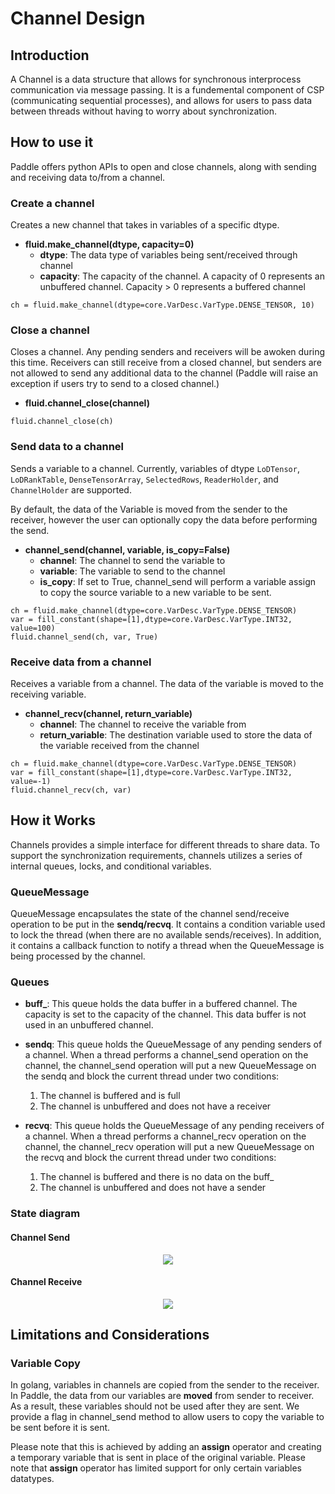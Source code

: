 # Channel Design

## Introduction

A Channel is a data structure that allows for synchronous interprocess
communication via message passing.  It is a fundemental component of CSP
(communicating sequential processes), and allows for users to pass data
between threads without having to worry about synchronization.

## How to use it

Paddle offers python APIs to open and close channels, along with sending
and receiving data to/from a channel.

### Create a channel

Creates a new channel that takes in variables of a specific dtype.

- **fluid.make_channel(dtype, capacity=0)**
  - **dtype**: The data type of variables being sent/received through channel
  - **capacity**: The capacity of the channel.  A capacity of 0 represents
    an unbuffered channel.  Capacity > 0 represents a buffered channel

```
ch = fluid.make_channel(dtype=core.VarDesc.VarType.DENSE_TENSOR, 10)
```

### Close a channel

Closes a channel.  Any pending senders and receivers will be awoken during
this time.  Receivers can still receive from a closed channel, but senders
are not allowed to send any additional data to the channel (Paddle will
raise an exception if users try to send to a closed channel.)

- **fluid.channel_close(channel)**

```
fluid.channel_close(ch)
```

### Send data to a channel

Sends a variable to a channel.  Currently, variables of dtype `LoDTensor`,
`LoDRankTable`, `DenseTensorArray`, `SelectedRows`, `ReaderHolder`, and
`ChannelHolder` are supported.

By default, the data of the Variable is moved from the sender to the receiver,
however the user can optionally copy the data before performing the send.

- **channel_send(channel, variable, is_copy=False)**
  - **channel**: The channel to send the variable to
  - **variable**: The variable to send to the channel
  - **is_copy**: If set to True, channel_send will perform a variable assign
  to copy the source variable to a new variable to be sent.

```
ch = fluid.make_channel(dtype=core.VarDesc.VarType.DENSE_TENSOR)
var = fill_constant(shape=[1],dtype=core.VarDesc.VarType.INT32, value=100)
fluid.channel_send(ch, var, True)
```

### Receive data from a channel

Receives a variable from a channel.  The data of the variable is moved to the
receiving variable.

- **channel_recv(channel, return_variable)**
  - **channel**: The channel to receive the variable from
  - **return_variable**: The destination variable used to store the data of the
  variable received from the channel

```
ch = fluid.make_channel(dtype=core.VarDesc.VarType.DENSE_TENSOR)
var = fill_constant(shape=[1],dtype=core.VarDesc.VarType.INT32, value=-1)
fluid.channel_recv(ch, var)
```

## How it Works

Channels provides a simple interface for different threads to share data.
To support the synchronization requirements, channels utilizes a series of
internal queues, locks, and conditional variables.

### QueueMessage

QueueMessage encapsulates the state of the channel send/receive operation to be
put in the **sendq/recvq**.  It contains a condition variable used to lock the
thread (when there are no available sends/receives).  In addition, it contains
a callback function to notify a thread when the QueueMessage is being
processed by the channel.

### Queues

- **buff_**: This queue holds the data buffer in a buffered channel.  The
capacity is set to the capacity of the channel.  This data buffer is not
used in an unbuffered channel.

- **sendq**: This queue holds the QueueMessage of any pending senders of a
channel.  When a thread performs a channel_send operation on the channel, the
channel_send operation will put a new QueueMessage on the sendq and block the
current thread under two conditions:
  1. The channel is buffered and is full
  2. The channel is unbuffered and does not have a receiver

- **recvq**:  This queue holds the QueueMessage of any pending receivers of a
channel.  When a thread performs a channel_recv operation on the channel, the
channel_recv operation will put a new QueueMessage on the recvq and block the
current thread under two conditions:
  1. The channel is buffered and there is no data on the buff_
  2. The channel is unbuffered and does not have a sender

### State diagram

#### Channel Send

<p align="center">
<img src="https://raw.githubusercontent.com/PaddlePaddle/Paddle/develop/doc/fluid/images/channel_send.png"/><br/>
</p>

#### Channel Receive

<p align="center">
<img src="https://raw.githubusercontent.com/PaddlePaddle/Paddle/develop/doc/fluid/images/channel_recv.png"/><br/>
</p>

## Limitations and Considerations

### Variable Copy

In golang, variables in channels are copied from the sender to the receiver.
In Paddle, the data from our variables are **moved** from sender to receiver.
As a result, these variables should not be used after they are sent.  We
provide a flag in channel_send method to allow users to copy the variable to
be sent before it is sent.

Please note that this is achieved by adding an **assign** operator and creating
a temporary variable that is sent in place of the original variable.  Please
note that **assign** operator has limited support for only certain variables
datatypes.
